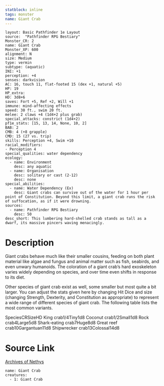 ```yaml
---
statblock: inline
tags: monster
name: Giant Crab
---
```

```statblock
layout: Basic Pathfinder 1e Layout
source:  "Pathfinder RPG Bestiary"
Monster_CR: 2
name: Giant Crab
Monster_XP: 600
alignment: N
size: Medium
type: vermin
subtype: (aquatic)
INI: +1
perception: +4
senses: darkvision
AC: 16, touch 11, flat-footed 15 (dex +1, natural +5)
HP: 19
HP_extra: 
HD: 3d8+6
saves: Fort +5, Ref +2, Will +1
immune: mind-affecting effects
speed: 30 ft., swim 20 ft.
melee: 2 claws +4 (1d4+2 plus grab)
special_attacks: constrict (1d4+2)
pf1e_stats: [15, 13, 14, None, 10, 2]
BAB: 2
CMB: 4 (+8 grapple)
CMD: 15 (27 vs. trip)
skills: Perception +4, Swim +10
racial_modifiers:
- Perception 4
special_qualities: water dependency
ecology:
  - name: Environment
    desc: any aquatic
  - name: Organisation
    desc: solitary or cast (2-12)
    desc: none
special_abilities:
  - name: Water Dependency (Ex)
    desc: Giant crabs can survive out of the water for 1 hour per point of Constitution. Beyond this limit, a giant crab runs the risk of suffocation, as if it were drowning.
sources:
  - name: Pathfinder RPG Bestiary
    desc: 50
desc_short: This lumbering hard-shelled crab stands as tall as a dwarf, its massive pincers waving menacingly.
```
# Description
Giant crabs behave much like their smaller cousins, feeding on both plant material like algae and fungus and animal matter such as fish, seabirds, and even unwary humanoids. The coloration of a giant crab’s hard exoskeleton varies widely depending on species, and over time even shifts in response to its diet.

Other species of giant crab exist as well, some smaller but most quite a bit larger. You can adjust the stats given here by changing Hit Dice and size (changing Strength, Dexterity, and Constitution as appropriate) to represent a wide range of different species of giant crab. The following table lists the most common variants.

SpeciesCRSizeHD King crab1/4Tiny1d8 Coconut crab1/2Small1d8 Rock crab4Large5d8 Shark-eating crab7Huge8d8 Great reef crab10Gargantuan11d8 Shipwrecker crab13Colossal14d8
# Source Link
[Archives of Nethys](https://aonprd.com/MonsterDisplay.aspx?ItemName=Giant%20Crab)
```encounter-table
name: Giant Crab
creatures:
  - 1: Giant Crab
```
